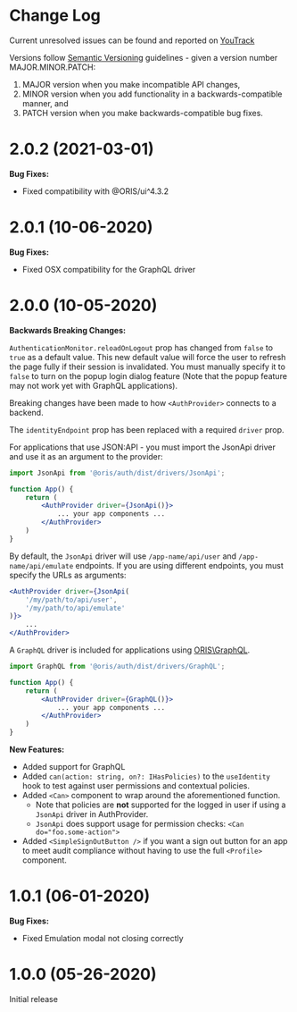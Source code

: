 # Change Log

Current unresolved issues can be found and reported on [YouTrack](https://ordevsvc01.rf.ohio-state.edu/youtrack/issues?q=%23oris\auth+%23Unresolved+)

Versions follow [Semantic Versioning](https://semver.org/) guidelines - given a version number MAJOR.MINOR.PATCH:

1. MAJOR version when you make incompatible API changes,
2. MINOR version when you add functionality in a backwards-compatible manner, and
3. PATCH version when you make backwards-compatible bug fixes.

# 2.0.2 (2021-03-01)

__Bug Fixes:__

* Fixed compatibility with @ORIS/ui^4.3.2

# 2.0.1 (10-06-2020)

__Bug Fixes:__

* Fixed OSX compatibility for the GraphQL driver

# 2.0.0 (10-05-2020)

__Backwards Breaking Changes:__

`AuthenticationMonitor.reloadOnLogout` prop has changed from `false` to `true` as a default value. This new default value will force the user to refresh the page fully if their session is invalidated. You must manually specify it to `false` to turn on the popup login dialog feature (Note that the popup feature may not work yet with GraphQL applications).

Breaking changes have been made to how `<AuthProvider>` connects to a backend.

The `identityEndpoint` prop has been replaced with a required `driver` prop.

For applications that use JSON:API - you must import the JsonApi driver and use it as an argument to the provider:

```jsx
import JsonApi from '@oris/auth/dist/drivers/JsonApi';

function App() {
    return (
        <AuthProvider driver={JsonApi()}>
            ... your app components ...
        </AuthProvider>
    )
}
```

By default, the `JsonApi` driver will use `/app-name/api/user` and `/app-name/api/emulate` endpoints. If you are using different endpoints, you must specify the URLs as arguments:

```jsx
<AuthProvider driver={JsonApi(
    '/my/path/to/api/user',
    '/my/path/to/api/emulate'
)}>
    ...
</AuthProvider>
```

A `GraphQL` driver is included for applications using [ORIS\GraphQL](https://code.osu.edu/oris/graphql).

```jsx
import GraphQL from '@oris/auth/dist/drivers/GraphQL';

function App() {
    return (
        <AuthProvider driver={GraphQL()}>
            ... your app components ...
        </AuthProvider>
    )
}
```

__New Features:__

* Added support for GraphQL
* Added `can(action: string, on?: IHasPolicies)` to the `useIdentity` hook to test against user permissions and contextual policies.
* Added `<Can>` component to wrap around the aforementioned function.
    * Note that policies are **not** supported for the logged in user if using a `JsonApi` driver in AuthProvider.
    * `JsonApi` does support usage for permission checks: `<Can do="foo.some-action">`
* Added `<SimpleSignOutButton />` if you want a sign out button for an app to meet audit compliance without having to use the full `<Profile>` component.


# 1.0.1 (06-01-2020)

__Bug Fixes:__

* Fixed Emulation modal not closing correctly

# 1.0.0 (05-26-2020)

Initial release
